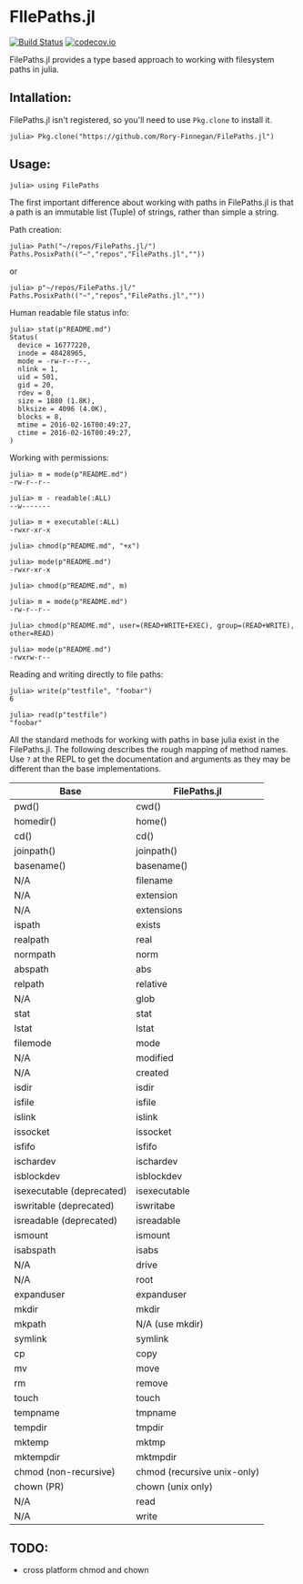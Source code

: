 # FIlePaths.jl

[![Build Status](https://travis-ci.org/Rory-Finnegan/FilePaths.jl.svg?branch=master)](https://travis-ci.org/Rory-Finnegan/FilePaths.jl)
[![codecov.io](https://codecov.io/github/Rory-Finnegan/FilePaths.jl/coverage.svg?branch=master)](https://codecov.io/github/Rory-Finnegan/FilePaths.jl?branch=master)

FilePaths.jl provides a type based approach to working with filesystem paths in julia.

## Intallation:
FilePaths.jl isn't registered, so you'll need to use `Pkg.clone` to install it.
```
julia> Pkg.clone("https://github.com/Rory-Finnegan/FilePaths.jl")
```

## Usage:
```
julia> using FilePaths
```

The first important difference about working with paths in FilePaths.jl is that a path is an immutable list (Tuple) of strings, rather than simple a string.

Path creation:
```
julia> Path("~/repos/FilePaths.jl/")
Paths.PosixPath(("~","repos","FilePaths.jl",""))
```
or
```
julia> p"~/repos/FilePaths.jl/"
Paths.PosixPath(("~","repos","FilePaths.jl",""))
```

Human readable file status info:
```
julia> stat(p"README.md")
Status(
  device = 16777220,
  inode = 48428965,
  mode = -rw-r--r--,
  nlink = 1,
  uid = 501,
  gid = 20,
  rdev = 0,
  size = 1880 (1.8K),
  blksize = 4096 (4.0K),
  blocks = 8,
  mtime = 2016-02-16T00:49:27,
  ctime = 2016-02-16T00:49:27,
)
```

Working with permissions:
```
julia> m = mode(p"README.md")
-rw-r--r--

julia> m - readable(:ALL)
--w-------

julia> m + executable(:ALL)
-rwxr-xr-x

julia> chmod(p"README.md", "+x")

julia> mode(p"README.md")
-rwxr-xr-x

julia> chmod(p"README.md", m)

julia> m = mode(p"README.md")
-rw-r--r--

julia> chmod(p"README.md", user=(READ+WRITE+EXEC), group=(READ+WRITE), other=READ)

julia> mode(p"README.md")
-rwxrw-r--

```


Reading and writing directly to file paths:
```
julia> write(p"testfile", "foobar")
6

julia> read(p"testfile")
"foobar"
```

All the standard methods for working with paths in base julia exist in the FilePaths.jl. The following describes the rough mapping of method names. Use `?` at the REPL to get the documentation and arguments as they may be different than the base implementations.

Base | FilePaths.jl
--- | ---
pwd() | cwd()
homedir() | home()
cd() | cd()
joinpath() | joinpath()
basename() | basename()
N/A | filename
N/A | extension
N/A | extensions
ispath | exists
realpath | real
normpath | norm
abspath | abs
relpath | relative
N/A | glob
stat | stat
lstat | lstat
filemode | mode
N/A | modified
N/A | created
isdir | isdir
isfile | isfile
islink | islink
issocket | issocket
isfifo | isfifo
ischardev | ischardev
isblockdev | isblockdev
isexecutable (deprecated) | isexecutable
iswritable (deprecated) | iswritabe
isreadable (deprecated) | isreadable
ismount | ismount
isabspath | isabs
N/A | drive
N/A | root
expanduser | expanduser
mkdir | mkdir
mkpath | N/A (use mkdir)
symlink | symlink
cp | copy
mv | move
rm | remove
touch | touch
tempname | tmpname
tempdir | tmpdir 
mktemp | mktmp 
mktempdir | mktmpdir 
chmod (non-recursive) | chmod (recursive unix-only)
chown (PR) | chown (unix only)
N/A | read
N/A | write

## TODO:
* cross platform chmod and chown


